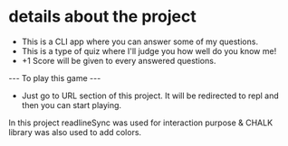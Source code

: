 # details about the project

- This is a CLI app where you can answer some of my questions.
- This is a type of quiz where I'll judge you how well do you know me!
- +1 Score will be given to every answered questions.

--- To play this game ---
- Just go to URL section of this project. It will be redirected to repl and then you can start playing.

In this project readlineSync was used for interaction purpose & CHALK library was also used to add colors.